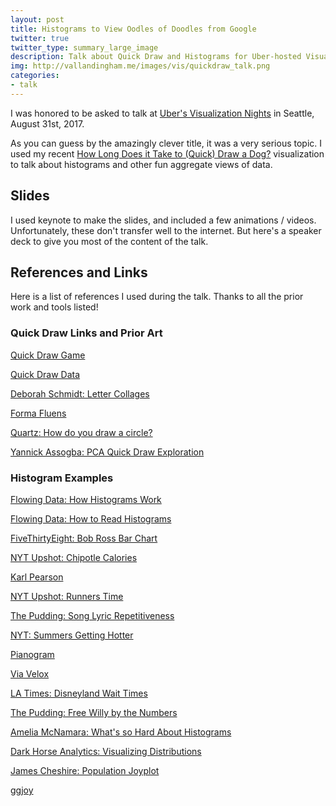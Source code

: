 ```yaml
---
layout: post
title: Histograms to View Oodles of Doodles from Google
twitter: true
twitter_type: summary_large_image
description: Talk about Quick Draw and Histograms for Uber-hosted Visualization Night Meetup.
img: http://vallandingham.me/images/vis/quickdraw_talk.png
categories:
- talk
---
```


I was honored to be asked to talk at [Uber's Visualization Nights](https://www.uber.com/p/visualization/visualization-nights/) in Seattle, August 31st, 2017.

As you can guess by the amazingly clever title, it was a very serious topic. I used my recent [How Long Does it Take to (Quick) Draw a Dog?](http://vallandingham.me/quickdraw/) visualization to talk about histograms and other fun aggregate views of data.

## Slides

I used keynote to make the slides, and included a few animations / videos. Unfortunately, these don't transfer well to the internet. But here's a speaker deck to give you most of the content of the talk.

<script async class="speakerdeck-embed" data-id="5c8c262b66204cfe8cfdf639409498d3" data-ratio="1.33333333333333" src="//speakerdeck.com/assets/embed.js"></script>

## References and Links

Here is a list of references I used during the talk. Thanks to all the prior work and tools listed!

### Quick Draw Links and Prior Art

[Quick Draw Game](https://quickdraw.withgoogle.com/)

[Quick Draw Data](https://quickdraw.withgoogle.com/data)

[Deborah Schmidt: Letter Collages](http://frauzufall.de/en/2017/google-quick-draw/)

[Forma Fluens](formafluens.io/index.html)

[Quartz: How do you draw a circle?](https://qz.com/994486/the-way-you-draw-circles-says-a-lot-about-you/)

[Yannick Assogba: PCA Quick Draw Exploration](clome.info/work/quickdraw/explore/)

### Histogram Examples

[Flowing Data: How Histograms Work](https://flowingdata.com/2017/06/07/how-histograms-work/)

[Flowing Data: How to Read Histograms](https://flowingdata.com/2014/02/27/how-to-read-histograms-and-use-them-in-r/)

[FiveThirtyEight: Bob Ross Bar Chart](https://fivethirtyeight.com/features/a-statistical-analysis-of-the-work-of-bob-ross/)

[NYT Upshot: Chipotle Calories](https://www.nytimes.com/interactive/2015/02/17/upshot/what-do-people-actually-order-at-chipotle.html)

[Karl Pearson](https://en.wikipedia.org/wiki/Karl_Pearson)

[NYT Upshot: Runners Time](https://www.nytimes.com/2014/04/23/upshot/what-good-marathons-and-bad-investments-have-in-common.html?_r=0)

[The Pudding: Song Lyric Repetitiveness](https://pudding.cool/2017/05/song-repetition/)

[NYT: Summers Getting Hotter](https://www.nytimes.com/interactive/2017/07/28/climate/more-frequent-extreme-summer-heat.html)

[Pianogram](joeycloud.net/v/pianogram/)

[Via Velox](infovis-mannheim.de/viavelox/)

[LA Times: Disneyland Wait Times](www.latimes.com/projects/la-fi-disneyland-ride-wait-time/)

[The Pudding: Free Willy by the Numbers](https://pudding.cool/2017/07/cetaceans/)

[Amelia McNamara: What's so Hard About Histograms](http://tinlizzie.org/histograms/)

[Dark Horse Analytics: Visualizing Distributions](http://www.darkhorseanalytics.com/blog/visualizing-distributions-3)

[James Cheshire: Population Joyplot](http://spatial.ly/2017/07/joy-division-population-surfaces-and-pioneering-electronic-cartography/)

[ggjoy](https://github.com/clauswilke/ggjoy)
